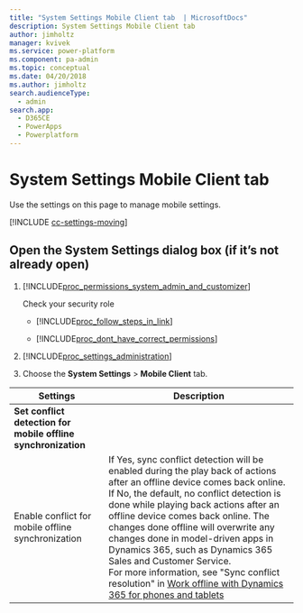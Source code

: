 ```yaml
---
title: "System Settings Mobile Client tab  | MicrosoftDocs"
description: System Settings Mobile Client tab 
author: jimholtz
manager: kvivek
ms.service: power-platform
ms.component: pa-admin
ms.topic: conceptual
ms.date: 04/20/2018
ms.author: jimholtz
search.audienceType: 
  - admin
search.app: 
  - D365CE
  - PowerApps
  - Powerplatform
---
```

# System Settings Mobile Client tab

Use the settings on this page to manage mobile settings.

[!INCLUDE [cc-settings-moving](../includes/cc-settings-moving.md)] 

## Open the System Settings dialog box (if it’s not already open)  

1. [!INCLUDE[proc_permissions_system_admin_and_customizer](../includes/proc-permissions-system-admin-and-customizer.md)]  

    Check your security role  

   - [!INCLUDE[proc_follow_steps_in_link](../includes/proc-follow-steps-in-link.md)]  

   - [!INCLUDE[proc_dont_have_correct_permissions](../includes/proc-dont-have-correct-permissions.md)]  

2. [!INCLUDE[proc_settings_administration](../includes/proc-settings-administration.md)]  

3. Choose the **System Settings** > **Mobile Client** tab.  


|                           Settings                            |                                                                                                                                                                                                                                         Description                                                                                                                                                                                                                                          |
|---------------------------------------------------------------|----------------------------------------------------------------------------------------------------------------------------------------------------------------------------------------------------------------------------------------------------------------------------------------------------------------------------------------------------------------------------------------------------------------------------------------------------------------------------------------------|
| **Set conflict detection for mobile offline synchronization** |                                                                                                                                                                                                                                                                                                                                                                                                                                                                                              |
|      Enable conflict for mobile offline synchronization       | If Yes, sync conflict detection will be enabled during the play back of actions after an offline device comes back online. If No, the default, no conflict detection is done while playing back actions after an offline device comes back online. The changes done offline will overwrite any changes done in model-driven apps in Dynamics 365, such as Dynamics 365 Sales and Customer Service.<br/>For more information, see "Sync conflict resolution" in [Work offline with Dynamics 365 for phones and tablets](/dynamics365/customer-engagement/mobile-app/v8/go-mobile/work-offline.md) |

